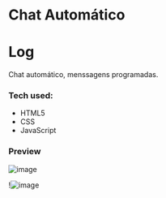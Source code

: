 # Chat Automático

 Log
===================
Chat automático, menssagens programadas. 

### Tech used:
- HTML5
- CSS
- JavaScript

### Preview

![image](https://github.com/GiovanniDSouza/Chat_Automatico/assets/80133913/fc979ee5-904f-4e3d-8b9a-1a6c7694e430)


!![image](https://github.com/GiovanniDSouza/Chat_Automatico/assets/80133913/af8787d5-d869-48b9-b203-e48495f01521)
